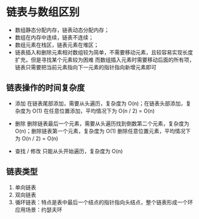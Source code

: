# 链表与数组区别

- 数组静态分配内存，链表动态分配内存；
- 数组在内存中连续，链表不连续；
- 数组元素在栈区，链表元素在堆区；
- 链表插入和删除元素相对数组较为简单，不需要移动元素，且较容易实现长度扩充，但是寻找某个元素较为困难
而数组插入元素时需要移动后面的所有项，链表只需要把当前元素指向下一元素的指针指向新增元素即可

## 链表操作的时间复杂度

- 添加
在链表尾部添加，需要从头遍历，复杂度为 O(n)；在链表头部添加，复杂度为 O(1)
在任意位置添加，平均情况下为 O(n / 2) = O(n)

- 删除
删除链表最后一个元素，需要从头遍历找到倒数第二个元素，复杂度为 O(n)；删除链表第一个元素，复杂度为 O(1)
删除任意位置元素，平均情况下为 O(n / 2) = O(n)

- 查找 / 修改
只能从头开始遍历，复杂度为 O(n)

## 链表类型

1. 单向链表
2. 双向链表
3. 循环链表：特点是表中最后一个结点的指针指向头结点，整个链表形成一个环
应用场景：约瑟夫环
